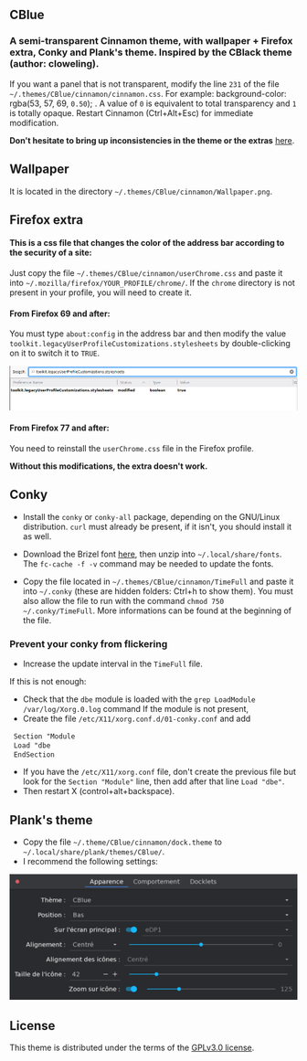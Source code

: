 ## CBlue

### A semi-transparent Cinnamon theme, with wallpaper + Firefox extra, Conky and Plank's theme. Inspired by the CBlack theme (author: cloweling).
If you want a panel that is not transparent, modify the line `231` of the file `~/.themes/CBlue/cinnamon/cinnamon.css`.
For example: background-color: rgba(53, 57, 69, `0.50`); . A value of `0` is equivalent to total transparency and `1` is totally opaque. Restart Cinnamon (Ctrl+Alt+Esc) for immediate modification.

**Don't hesitate to bring up inconsistencies in the theme or the extras** [here](https://github.com/Bundy01/cinnamon-spices-themes/issues).


## Wallpaper

It is located in the directory `~/.themes/CBlue/cinnamon/Wallpaper.png`.


## Firefox extra

#### This is a css file that changes the color of the address bar according to the security of a site:
Just copy the file `~/.themes/CBlue/cinnamon/userChrome.css` and paste it into `~/.mozilla/firefox/YOUR_PROFILE/chrome/`. If the `chrome` directory is not present in your profile, you will need to create it.

#### From Firefox 69 and after:
You must type `about:config` in the address bar and then modify the value `toolkit.legacyUserProfileCustomizations.stylesheets` by double-clicking on it to switch it to `TRUE`.

![example](https://raw.githubusercontent.com/Bundy01/cinnamon-spices-themes/76ecd5df3cd8936caafacd0f63793baf5d0f1e41/CBlue/extra.png)

#### From Firefox 77 and after:
You need to reinstall the `userChrome.css` file in the Firefox profile.

**Without this modifications, the extra doesn't work.**


## Conky

* Install the `conky` or `conky-all` package, depending on the GNU/Linux distribution. `curl` must already be present, if it isn't, you should install it as well.

* Download the Brizel font [here](https://dl.dafont.com/dl/?f=brizel), then unzip into `~/.local/share/fonts`. The `fc-cache -f -v` command may be needed to update the fonts.

* Copy the file located in `~/.themes/CBlue/cinnamon/TimeFull` and paste it into `~/.conky` (these are hidden folders: Ctrl+h to show them). You must also allow the file to run with the command `chmod 750 ~/.conky/TimeFull`. More informations can be found at the beginning of the file.

### Prevent your conky from flickering
* Increase the update interval in the `TimeFull` file.

If this is not enough:
* Check that the `dbe` module is loaded with the `grep LoadModule /var/log/Xorg.0.log` command
If the module is not present,
* Create the file `/etc/X11/xorg.conf.d/01-conky.conf` and add

```
 Section "Module
 Load "dbe
 EndSection
```
* If you have the `/etc/X11/xorg.conf` file, don't create the previous file but look for the `Section "Module"` line, then add after that line `Load "dbe"`. 
* Then restart X (control+alt+backspace).


## Plank's theme

* Copy the file `~/.theme/CBlue/cinnamon/dock.theme` to `~/.local/share/plank/themes/CBlue/`.
* I recommend the following settings:

![](https://raw.githubusercontent.com/Bundy01/cinnamon-spices-themes/2d6bc2b84207a66c5caae4223af4873f743f5d3e/CBlue/settings-CBlue.png)


## License

This theme is distributed under the terms of the [GPLv3.0 license](https://raw.githubusercontent.com/linuxmint/cinnamon-spices-themes/master/CBlue/LICENCE).
